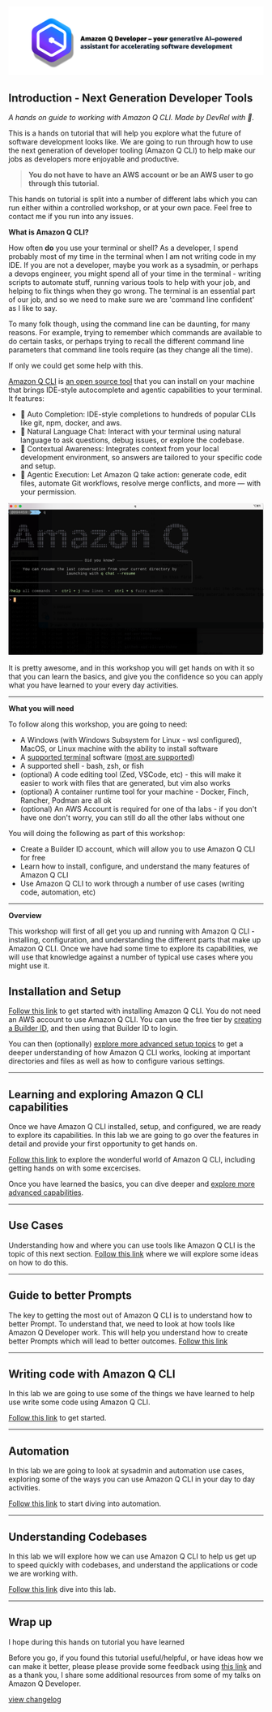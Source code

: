 ![Amazon Q Developer header](images/q-vscode-header.png)

## Introduction - Next Generation Developer Tools

*A hands on guide to working with Amazon Q CLI. Made by DevRel with 💖.*

This is a hands on tutorial that will help you explore what the future of software development looks like. We are going to run through how to use the next generation of developer tooling (Amazon Q CLI) to help make our jobs as developers more enjoyable and productive.

> **You do not have to have an AWS account or be an AWS user to go through this tutorial**. 
 
This hands on tutorial is split into a number of different labs which you can run either within a controlled workshop, or at your own pace. Feel free to contact me if you run into any issues.

**What is Amazon Q CLI?**

How often **do** you use your terminal or shell? As a developer, I spend probably most of my time in the terminal when I am not writing code in my IDE. If you are not a developer, maybe you work as a sysadmin, or perhaps a devops engineer, you might spend all of your time in the terminal - writing scripts to automate stuff, running various tools to help with your job, and helping to fix things when they go wrong. The terminal is an essential part of our job, and so we need to make sure we are 'command line confident' as I like to say.

To many folk though, using the command line can be daunting, for many reasons. For example, trying to remember which commands are available to do certain tasks, or perhaps trying to recall the different command line parameters that command line tools require (as they change all the time).

If only we could get some help with this.

[Amazon Q CLI](https://docs.aws.amazon.com/amazonq/latest/qdeveloper-ug/command-line.html?trk=fd6bb27a-13b0-4286-8269-c7b1cfaa29f0&sc_channel=el) is [an open source tool](https://github.com/aws/amazon-q-developer-cli) that you can install on your machine that brings IDE-style autocomplete and agentic capabilities to your terminal. It features:

* 🔮 Auto Completion: IDE-style completions to hundreds of popular CLIs like git, npm, docker, and aws.
* 💬 Natural Language Chat: Interact with your terminal using natural language to ask questions, debug issues, or explore the codebase.
* 🧠 Contextual Awareness: Integrates context from your local development environment, so answers are tailored to your specific code and setup.
* 🤖 Agentic Execution: Let Amazon Q take action: generate code, edit files, automate Git workflows, resolve merge conflicts, and more — with your permission. 

![splash page for Amazon Q CLI](/images/q-cli-splash.png)

It is pretty awesome, and in this workshop you will get hands on with it so that you can learn the basics,  and give you the confidence so you can apply what you have learned to your every day activities.

---

**What you will need**

To follow along this workshop, you are going to need:

* A Windows (with Windows Subsystem for Linux - wsl configured), MacOS, or Linux machine with the ability to install software
* A [supported terminal]() software ([most are supported](https://docs.aws.amazon.com/amazonq/latest/qdeveloper-ug/command-line-supported-envs.html?trk=fd6bb27a-13b0-4286-8269-c7b1cfaa29f0&sc_channel=el))
* A supported shell - bash, zsh, or fish
* (optional) A code editing tool (Zed, VSCode, etc) - this will make it easier to work with files that are generated, but vim also works
* (optional) A container runtime tool for your machine - Docker, Finch, Rancher, Podman are all ok
* (optional) An AWS Account is required for one of tha labs - if you don't have one don't worry, you can still do all the other labs without one

You will doing the following as part of this workshop:

* Create a Builder ID account, which will allow you to use Amazon Q CLI for free
* Learn how to install, configure, and understand the many features of Amazon Q CLI
* Use Amazon Q CLI to work through a number of use cases (writing code, automation, etc)

---

**Overview**

This workshop will first of all get you up and running with Amazon Q CLI - installing, configuration, and understanding the different parts that make up Amazon Q CLI. Once we have had some time to explore its capabilities, we will use that knowledge against a number of typical use cases where you might use it.


## Installation and Setup

[Follow this link](workshop/01a-setup.md) to get started with installing Amazon Q CLI. You do not need an AWS account to use Amazon Q CLI. You can use the free tier by [creating a Builder ID](https://s12d.com/builder-id), and then using that Builder ID to login.

You can then (optionally) [explore more advanced setup topics](/workshop/01b-advanced-setup-topics.md) to get a deeper understanding of how Amazon Q CLI works, looking at important directories and files as well as how to configure various settings.

---

## Learning and exploring Amazon Q CLI capabilities

Once we have Amazon Q CLI installed, setup, and configured, we are ready to explore its capabilities. In this lab we are going to go over the features in detail and provide your first opportunity to get hands on.

[Follow this link](workshop/02a-getting-started.md) to explore the wonderful world of Amazon Q CLI, including getting hands on with some excercises.

Once you have learned the basics, you can dive deeper and [explore more advanced capabilities](workshop/02b-advanced-topics.md).

---

## Use Cases

Understanding how and where you can use tools like Amazon Q CLI is the topic of this next section. [Follow this link](workshop/03a-use-cases.md) where we will explore some ideas on how to do this.

---

## Guide to better Prompts

The key to getting the most out of Amazon Q CLI is to understand how to better Prompt. To understand that, we need to look at how tools like Amazon Q Developer work. This will help you understand how to create better Prompts which will lead to better outcomes. [Follow this link](/workshop/03b-prompting.md) 

---

## Writing code with Amazon Q CLI 

In this lab we are going to use some of the things we have learned to help use write some code using Amazon Q CLI.

[Follow this link](workshop/04-writing-code.md) to get started.

---

## Automation

In this lab we are going to look at sysadmin and automation use cases, exploring some of the ways you can use Amazon Q CLI in your day to day activities.

[Follow this link](workshop/05-automation.md) to start diving into automation.

---

## Understanding Codebases

In this lab we will explore how we can use Amazon Q CLI to help us get up to speed quickly with codebases, and understand the applications or code we are working with.

[Follow this link](workshop/06-understanding.md) dive into this lab.

---


## Wrap up 

I hope during this hands on tutorial you have learned 

Before you go, if you found this tutorial useful/helpful, or have ideas how we can make it better, please please provide some feedback using [this link](https://pulse.aws/survey/1DM5TAZU) and as a thank you, I share some additional resources from some of my talks on Amazon Q Developer.












[view changelog](/workshop/changelog.md)
